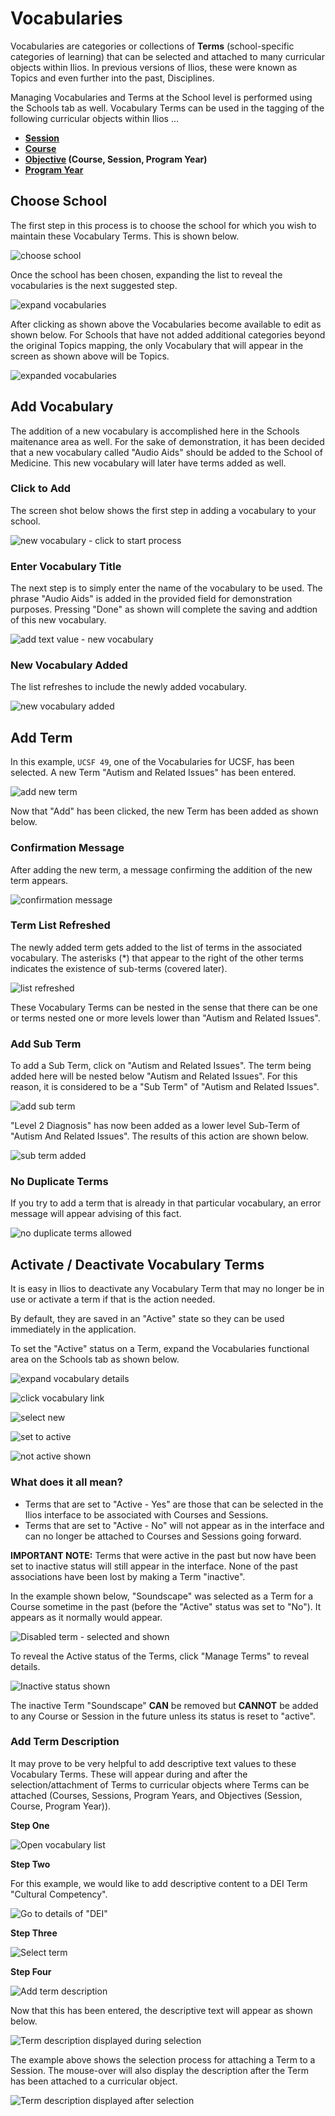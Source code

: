 # Vocabularies

Vocabularies are categories or collections of **Terms** (school-specific categories of learning) that can be selected and attached to many curricular objects within Ilios. In previous versions of Ilios, these were known as Topics and even further into the past, Disciplines.

Managing Vocabularies and Terms at the School level is performed using the Schools tab as well. Vocabulary Terms can be used in the tagging of the following curricular objects within Ilios ...

* **[**Session**](https://iliosproject.gitbook.io/ilios-user-guide/courses-and-sessions/sessions)**
* **[**Course**](https://iliosproject.gitbook.io/ilios-user-guide/courses-and-sessions/courses)**
* **[**Objective**](https://iliosproject.gitbook.io/ilios-user-guide/glossary#objective) (Course, Session, Program Year)**
* **[**Program Year**](https://iliosproject.gitbook.io/ilios-user-guide/programs/add-program-year)**

## Choose School

The first step in this process is to choose the school for which you wish to maintain these Vocabulary Terms. This is shown below.

![choose school](../images/schools/vocabularies/choose_school.png)

Once the school has been chosen, expanding the list to reveal the vocabularies is the next suggested step.

![expand vocabularies](../images/schools/vocabularies/expand_vocabularies.png)

After clicking as shown above the Vocabularies become available to edit as shown below. For Schools that have not added additional categories beyond the original Topics mapping, the only Vocabulary that will appear in the screen as shown above will be Topics. 

![expanded vocabularies](../images/schools/vocabularies/expanded_vocabularies.png)

## Add Vocabulary

The addition of a new vocabulary is accomplished here in the Schools maitenance area as well. For the sake of demonstration, it has been decided that a new vocabulary called "Audio Aids" should be added to the School of Medicine. This new vocabulary will later have terms added as well. 

### Click to Add

The screen shot below shows the first step in adding a vocabulary to your school.

![new vocabulary - click to start process](../images/schools/vocabularies/new_vocabulary_start.png)

### Enter Vocabulary Title

The next step is to simply enter the name of the vocabulary to be used. The phrase "Audio Aids" is added in the provided field for demonstration purposes. Pressing "Done" as shown will complete the saving and addtion of this new vocabulary.

![add text value - new vocabulary](../images/schools/vocabularies/enter_new_vocab_value.png)

### New Vocabulary Added 

The list refreshes to include the newly added vocabulary.

![new vocabulary added](../images/schools/vocabularies/new_vocabulary_added.png)

## Add Term

In this example, `UCSF 49`, one of the Vocabularies for UCSF, has been selected. A new Term "Autism and Related Issues" has been entered.

![add new term](../images/schools/vocabularies/add_new_term.png)

Now that "Add" has been clicked, the new Term has been added as shown below.

### Confirmation Message

After adding the new term, a message confirming the addition of the new term appears.

![confirmation message](../images/schools/vocabularies/confirmation_message.png)

### Term List Refreshed

The newly added term gets added to the list of terms in the associated vocabulary. The asterisks (*) that appear to the right of the other terms indicates the existence of sub-terms (covered later).

![list refreshed](../images/schools/vocabularies/list_refreshed.png)

These Vocabulary Terms can be nested in the sense that there can be one or terms nested one or more levels lower than "Autism and Related Issues".

### Add Sub Term

To add a Sub Term, click on "Autism and Related Issues". The term being added here will be nested below "Autism and Related Issues". For this reason, it is considered to be a "Sub Term" of "Autism and Related Issues".

![add sub term](../images/schools/vocabularies/add_sub_term.png)

"Level 2 Diagnosis" has now been added as a lower level Sub-Term of "Autism And Related Issues". The results of this action are shown below.

![sub term added](../images/schools/vocabularies/sub_term_added.png)

### No Duplicate Terms

If you try to add a term that is already in that particular vocabulary, an error message will appear advising of this fact. 

![no duplicate terms allowed](../images/schools/vocabularies/no_duplicate_terms.png)

## Activate / Deactivate Vocabulary Terms

It is easy in Ilios to deactivate any Vocabulary Term that may no longer be in use or activate a term if that is the action needed.

By default, they are saved in an "Active" state so they can be used immediately in the application.

To set the "Active" status on a Term, expand the Vocabularies functional area on the Schools tab as shown below.

![expand vocabulary details](../images/schools/vocabularies/expand_vocabulary_details.png)

![click vocabulary link](../images/schools/vocabularies/click_vocabulary_link.png)

![select new](../images/schools/vocabularies/select_new.png)

![set to active](../images/schools/vocabularies/set_to_active.png)

![not active shown](../images/schools/vocabularies/not_active_shown.png)

### What does it all mean?

* Terms that are set to "Active - Yes" are those that can be selected in the Ilios interface to be associated with Courses and Sessions.
* Terms that are set to "Active - No" will not appear as in the interface and can no longer be attached to Courses and Sessions going forward.

**IMPORTANT NOTE:** Terms that were active in the past but now have been set to inactive status will still appear in the interface. None of the past associations have been lost by making a Term "inactive".

In the example shown below, "Soundscape" was selected as a Term for a Course sometime in the past (before the "Active" status was set to "No"). It appears as it normally would appear.

![Disabled term - selected and shown](../images/schools/vocabularies/disabled_term.png)

To reveal the Active status of the Terms, click "Manage Terms" to reveal details.

![Inactive status shown](../images/schools/vocabularies/inactive_status_shown.png)

The inactive Term "Soundscape" **CAN** be removed but **CANNOT** be added to any Course or Session in the future unless its status is reset to "active".

### Add Term Description

It may prove to be very helpful to add descriptive text values to these Vocabulary Terms. These will appear during and after the selection/attachment of Terms to curricular objects where Terms can be attached (Courses, Sessions, Program Years, and Objectives (Session, Course, Program Year)).

**Step One**

![Open vocabulary list](../images/schools/vocabularies/open_vocab_list.png)

**Step Two**

For this example, we would like to add descriptive content to a DEI Term "Cultural Competency".

![Go to details of "DEI"](../images/schools/vocabularies/go_to_details.png)

**Step Three**

![Select term](../images/schools/vocabularies/select_term.png)

**Step Four**

![Add term description](../images/schools/vocabularies/add_term_description.png)

Now that this has been entered, the descriptive text will appear as shown below.

![Term description displayed during selection](../images/schools/vocabularies/description_during.png)

The example above shows the selection process for attaching a Term to a Session. The mouse-over will also display the description after the Term has been attached to a curricular object.

![Term description displayed after selection](../images/schools/vocabularies/description_after.png)